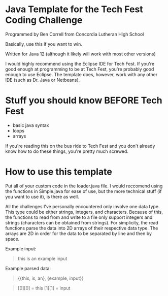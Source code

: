 # Java Template for the Tech Fest Coding Challenge

Programmed by Ben Correll from Concordia Lutheran High School

Basically, use this if you want to win.

Written for Java 12 (although it likely will work with most other versions)

I would highly recommend using the Eclipse IDE for Tech Fest. If you're good enough at programming to be at Tech Fest, you're probably good enough to use Eclipse. The template does, however, work with any other IDE (such as Dr. Java or Netbeans).

# Stuff you should know BEFORE Tech Fest

- basic java syntax
- loops
- arrays

If you're reading this on the bus ride to Tech Fest and you don't already know how to do these things, you're pretty much screwed.

# How to use this template

Put all of your custom code in the loader.java file. I would reccomend using the functions in Simple.java for ease of use, but the more technical stuff (if you want to use it), is there as well.

All the challenges I've personally encountered only involve one data type. This type could be either strings, integers, and characters. Because of this, the functions to read from and write to a file only support integers and strings (characters can be obtained from strings). For simplicity, the read functions parse the data into 2D arrays of their respective data type. The arrays are 2D in order for the data to be separated by line and then by space.

Example input:
> this is an
> example input

Example parsed data:

> {{this, is, an}, {example, input}}

> [0][0] = this
> [1][1] = input
